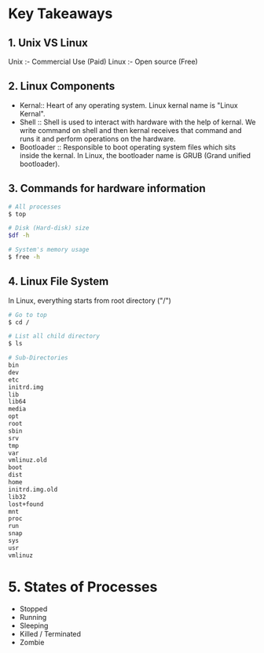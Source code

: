 # Key Takeaways

## 1. Unix VS Linux

Unix :- Commercial Use (Paid)
Linux :- Open source (Free)

## 2. Linux Components

- Kernal:: Heart of any operating system. Linux kernal name is "Linux Kernal".
- Shell :: Shell is used to interact with hardware with the help of kernal. We write command on shell and then kernal receives that command and runs it and perform operations on the hardware.
- Bootloader :: Responsible to boot operating system files which sits inside the kernal. In Linux, the bootloader name is GRUB (Grand unified bootloader).

## 3. Commands for hardware information

```bash
# All processes
$ top

# Disk (Hard-disk) size
$df -h

# System's memory usage
$ free -h
```

## 4. Linux File System

In Linux, everything starts from root directory ("/")

```bash
# Go to top
$ cd /

# List all child directory
$ ls

# Sub-Directories
bin
dev
etc
initrd.img
lib
lib64
media
opt
root
sbin
srv
tmp
var
vmlinuz.old
boot
dist
home
initrd.img.old
lib32
lost+found
mnt
proc
run
snap
sys
usr
vmlinuz
```

# 5. States of Processes

- Stopped
- Running
- Sleeping
- Killed / Terminated
- Zombie
